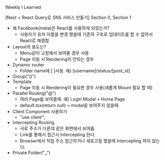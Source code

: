 Weekly I Learned

[Next + React Query로 SNS 서비스 만들기] Section 0, Section 1

- 왜 Facebook(meta)은 React를 사용하게 되었는가?
  - 사용자가 유저 이름을 변경 했을때 기존의 구조로 업데이트를 할 수 없어서 React로 해결함
- Layout의 용도는?
  - Menu같이 고정해서 보여줄 경우 사용
  - Page 이동 시 Rendering이 안되는 경우
- Dynamic router
  - Folder name에 [ ]사용. 예) [username]/status/[post_id]
- Group("()")
- Template
  - Page 이동 시 Rendering이 필요한 경우 사용(새롭게 Mount 필요 할 때)
- Parallel Routing("@")
  - 여러 Page를 보여줄때. 예) Login Modal + Home Page
  - default.tsx(return null) = modal을 보여주지 않을때
- Client Component 사용하기
  - "use client";
- Intercepting Routing
  - 서로 주소가 다른데 같은 화면에서 보여줌
  - Link를 통해서 접근시 Intercepting 한다.
  - Browser에서 직접 주소 접근하거나 새로고침 했을때 Intercepting 하지 않는다.
- Private Folder("\_")
